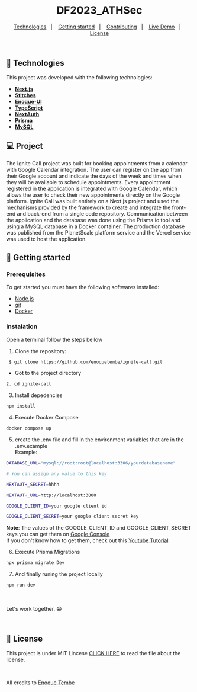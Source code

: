 <h1 align="center">DF2023_ATHSec</h1>

<p align="center">
  <a href="#-technologies">Technologies</a>&nbsp;&nbsp;&nbsp;|&nbsp;&nbsp;&nbsp;
  <a href="#-getting-started">Getting started</a>&nbsp;&nbsp;&nbsp;|&nbsp;&nbsp;&nbsp;
  <a href="#-contributing"> Contributing</a>&nbsp;&nbsp;&nbsp;|&nbsp;&nbsp;&nbsp;
  <a href="#-live-demo">Live Demo</a>&nbsp;&nbsp;&nbsp;|&nbsp;&nbsp;&nbsp;
  <a href="#-license">License</a>  

</p>

</p>

<br> 



## 🚀 Technologies

This project was developed with the following technologies:

- <span>[**Next.js**](https://nextjs.org/docs)</span>
- <span>[**Stitches**](https://stitches.dev/)</span>
- <span>[**Enoque-UI**](https://github.com/enoquetembe/design-system)</span>
- <span>[**TypeScript**](https://www.typescriptlang.org/)</span>
- <span>[**NextAuth**](https://next-auth.js.org/) </span>
- <span>[**Prisma**](https://www.prisma.io/) </span>
- <span>[**MySQL**](https://www.mysql.com/) </span>


## 💻 Project
The Ignite Call project was built for booking appointments from a calendar with Google Calendar integration. The user can register on the app from their Google account and indicate the days of the week and times when they will be available to schedule appointments. Every appointment registered in the application is integrated with Google Calendar, which allows the user to check their new appointments directly on the Google platform.
Ignite Call was built entirely on a Next.js project and used the mechanisms provided by the framework to create and integrate the front-end and back-end from a single code repository. Communication between the application and the database was done using the Prisma.io tool and using a MySQL database in a Docker container. The production database was published from the PlanetScale platform service and the Vercel service was used to host the application.
<br> 

## 🚀 Getting started

### Prerequisites
To get started you must have the following softwares installed:
- <a href="https://nodejs.org/en/"> Node.js </a>
- <a href="https://git-scm.com/downloads"> git </a>
- <a href="https://www.docker.com/"> Docker </a>


### Instalation 

Open a terminal follow the steps bellow

1. Clone the repository: 

``` bash 
 $ git clone https://github.com/enoquetembe/ignite-call.git
```

- Got to the project directory 
``` bash 
2. cd ignite-call
```

3. Install depedencies

``` bash 
npm install
```
4. Execute Docker Compose

``` bash 
docker compose up
```

5. create the .env file and fill in the environment variables that are in the .env.example <br>
Example:

``` bash 
DATABASE_URL="mysql://root:root@localhost:3306/yourdatabasename"
```

``` bash
# You can assign any value to this key

NEXTAUTH_SECRET=hhhh
```

``` bash
NEXTAUTH_URL=http://localhost:3000
```

``` bash
GOOGLE_CLIENT_ID=your google client id
```

``` bash
GOOGLE_CLIENT_SECRET=your google client secret key
```

<b>Note</b>: The values of the GOOGLE_CLIENT_ID and GOOGLE_CLIENT_SECRET keys you can get them on <a href="https://console.cloud.google.com/"> Google Console </a> <br>
If you don't know how to get them, check out this <a href="https://youtu.be/pBVAyU4pZOU?si=mWdGXwTG-E9SirJl"> Youtube Tutorial </a>

6. Execute Prisma Migrations 

``` bash 
npx prisma migrate Dev
```


7. And finally runing the project locally

``` bash 
npm run dev
```
<br>
 
  <br>
  Let's work together. 😁
<p/>

<br>


## 📄 License
This project is under MIT Lincese  [CLICK HERE](https://github.com/enoquetembe/ignite-call/blob/main/LICENSE) to read the file about the license.

<br>

All credits to [Enoque Tembe](https://github.com/enoquetembe)




